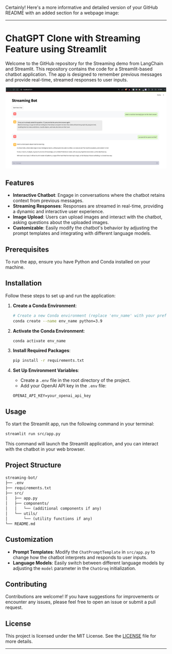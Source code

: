 Certainly! Here's a more informative and detailed version of your GitHub README with an added section for a webpage image:

---

# ChatGPT Clone with Streaming Feature using Streamlit

Welcome to the GitHub repository for the Streaming demo from LangChain and Streamlit. This repository contains the code for a Streamlit-based chatbot application. The app is designed to remember previous messages and provide real-time, streamed responses to user inputs.

![App Screenshot](https://github.com/shivamkc01/Stream-LLMs-with-LangChain-Streamlit/blob/main/result.png)

## Features
- **Interactive Chatbot**: Engage in conversations where the chatbot retains context from previous messages.
- **Streaming Responses**: Responses are streamed in real-time, providing a dynamic and interactive user experience.
- **Image Upload**: Users can upload images and interact with the chatbot, asking questions about the uploaded images.
- **Customizable**: Easily modify the chatbot's behavior by adjusting the prompt templates and integrating with different language models.

## Prerequisites
To run the app, ensure you have Python and Conda installed on your machine.

## Installation
Follow these steps to set up and run the application:

1. **Create a Conda Environment**:
    ```sh
    # Create a new Conda environment (replace 'env_name' with your preferred environment name)
    conda create --name env_name python=3.9
    ```

2. **Activate the Conda Environment**:
    ```sh
    conda activate env_name
    ```

3. **Install Required Packages**:
    ```sh
    pip install -r requirements.txt
    ```

4. **Set Up Environment Variables**:
    - Create a `.env` file in the root directory of the project.
    - Add your OpenAI API key in the `.env` file:
    ```env
    OPENAI_API_KEY=your_openai_api_key
    ```

## Usage
To start the Streamlit app, run the following command in your terminal:
```sh
streamlit run src/app.py
```
This command will launch the Streamlit application, and you can interact with the chatbot in your web browser.

## Project Structure
```
streaming-bot/
├── .env
├── requirements.txt
├── src/
│   ├── app.py
│   ├── components/
│   │   └── (additional components if any)
│   └── utils/
│       └── (utility functions if any)
└── README.md
```

## Customization
- **Prompt Templates**: Modify the `ChatPromptTemplate` in `src/app.py` to change how the chatbot interprets and responds to user inputs.
- **Language Models**: Easily switch between different language models by adjusting the `model` parameter in the `ChatGroq` initialization.

## Contributing
Contributions are welcome! If you have suggestions for improvements or encounter any issues, please feel free to open an issue or submit a pull request.

## License
This project is licensed under the MIT License. See the [LICENSE](LICENSE) file for more details.

---

